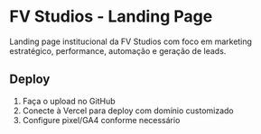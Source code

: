 
# FV Studios - Landing Page

Landing page institucional da FV Studios com foco em marketing estratégico, performance, automação e geração de leads.

## Deploy

1. Faça o upload no GitHub
2. Conecte à Vercel para deploy com domínio customizado
3. Configure pixel/GA4 conforme necessário
